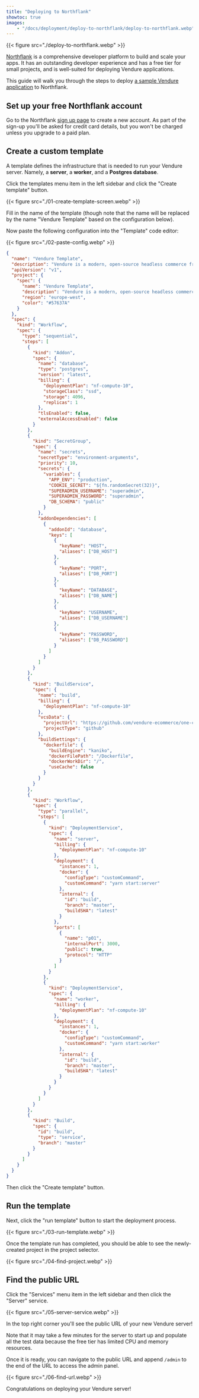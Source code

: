 ```yaml
---
title: "Deploying to Northflank"
showtoc: true
images: 
    - "/docs/deployment/deploy-to-northflank/deploy-to-northflank.webp"
---
```


{{< figure src="./deploy-to-northflank.webp" >}}

[Northflank](https://northflank.com) is a comprehensive developer platform to build and scale your apps. It has an outstanding developer experience and has a free tier for small projects, and is well-suited for deploying Vendure applications.

This guide will walk you through the steps to deploy [a sample Vendure application](https://github.com/vendure-ecommerce/one-click-deploy) to Northflank.

## Set up your free Northflank account

Go to the Northflank [sign up page](https://app.northflank.com/signup) to create a new account. As part of the sign-up you'll be asked for credit card details, but you won't be charged unless you upgrade to a paid plan.

## Create a custom template

A template defines the infrastructure that is needed to run your Vendure server. Namely, a **server**, a **worker**, and a **Postgres database**.

Click the templates menu item in the left sidebar and click the "Create template" button.

{{< figure src="./01-create-template-screen.webp" >}}

Fill in the name of the template (though note that the name will be replaced by the name "Vendure Template" based on the configuration below).

Now paste the following configuration into the "Template" code editor:

{{< figure src="./02-paste-config.webp" >}}


```json
{
  "name": "Vendure Template",
  "description": "Vendure is a modern, open-source headless commerce framework built with TypeScript & Node.js.",
  "apiVersion": "v1",
  "project": {
    "spec": {
      "name": "Vendure Template",
      "description": "Vendure is a modern, open-source headless commerce framework built with TypeScript & Node.js.",
      "region": "europe-west",
      "color": "#57637A"
    }
  },
  "spec": {
    "kind": "Workflow",
    "spec": {
      "type": "sequential",
      "steps": [
        {
          "kind": "Addon",
          "spec": {
            "name": "database",
            "type": "postgres",
            "version": "latest",
            "billing": {
              "deploymentPlan": "nf-compute-10",
              "storageClass": "ssd",
              "storage": 4096,
              "replicas": 1
            },
            "tlsEnabled": false,
            "externalAccessEnabled": false
          }
        },
        {
          "kind": "SecretGroup",
          "spec": {
            "name": "secrets",
            "secretType": "environment-arguments",
            "priority": 10,
            "secrets": {
              "variables": {
                "APP_ENV": "production",
                "COOKIE_SECRET": "${fn.randomSecret(32)}",
                "SUPERADMIN_USERNAME": "superadmin",
                "SUPERADMIN_PASSWORD": "superadmin",
                "DB_SCHEMA": "public"
              }
            },
            "addonDependencies": [
              {
                "addonId": "database",
                "keys": [
                  {
                    "keyName": "HOST",
                    "aliases": ["DB_HOST"]
                  },
                  {
                    "keyName": "PORT",
                    "aliases": ["DB_PORT"]
                  },
                  {
                    "keyName": "DATABASE",
                    "aliases": ["DB_NAME"]
                  },
                  {
                    "keyName": "USERNAME",
                    "aliases": ["DB_USERNAME"]
                  },
                  {
                    "keyName": "PASSWORD",
                    "aliases": ["DB_PASSWORD"]
                  }
                ]
              }
            ]
          }
        },
        {
          "kind": "BuildService",
          "spec": {
            "name": "build",
            "billing": {
              "deploymentPlan": "nf-compute-10"
            },
            "vcsData": {
              "projectUrl": "https://github.com/vendure-ecommerce/one-click-deploy",
              "projectType": "github"
            },
            "buildSettings": {
              "dockerfile": {
                "buildEngine": "kaniko",
                "dockerFilePath": "/Dockerfile",
                "dockerWorkDir": "/",
                "useCache": false
              }
            }
          }
        },
        {
          "kind": "Workflow",
          "spec": {
            "type": "parallel",
            "steps": [
              {
                "kind": "DeploymentService",
                "spec": {
                  "name": "server",
                  "billing": {
                    "deploymentPlan": "nf-compute-10"
                  },
                  "deployment": {
                    "instances": 1,
                    "docker": {
                      "configType": "customCommand",
                      "customCommand": "yarn start:server"
                    },
                    "internal": {
                      "id": "build",
                      "branch": "master",
                      "buildSHA": "latest"
                    }
                  },
                  "ports": [
                    {
                      "name": "p01",
                      "internalPort": 3000,
                      "public": true,
                      "protocol": "HTTP"
                    }
                  ]
                }
              },
              {
                "kind": "DeploymentService",
                "spec": {
                  "name": "worker",
                  "billing": {
                    "deploymentPlan": "nf-compute-10"
                  },
                  "deployment": {
                    "instances": 1,
                    "docker": {
                      "configType": "customCommand",
                      "customCommand": "yarn start:worker"
                    },
                    "internal": {
                      "id": "build",
                      "branch": "master",
                      "buildSHA": "latest"
                    }
                  }
                }
              }
            ]
          }
        },
        {
          "kind": "Build",
          "spec": {
            "id": "build",
            "type": "service",
            "branch": "master"
          }
        }
      ]
    }
  }
}
```

Then click the "Create template" button.

## Run the template

Next, click the "run template" button to start the deployment process.

{{< figure src="./03-run-template.webp" >}}

Once the template run has completed, you should be able to see the newly-created project in the project selector.

{{< figure src="./04-find-project.webp" >}}

## Find the public URL

Click the "Services" menu item in the left sidebar and then click the "Server" service.

{{< figure src="./05-server-service.webp" >}}

In the top right corner you'll see the public URL of your new Vendure server!

Note that it may take a few minutes for the server to start up and populate all the test data because the free tier has limited CPU and memory resources.

Once it is ready, you can navigate to the public URL and append `/admin` to the end of the URL to access the admin panel.

{{< figure src="./06-find-url.webp" >}}


Congratulations on deploying your Vendure server!


